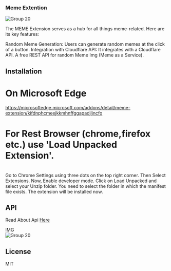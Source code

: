 ### Meme Extention
<img width="auto" alt="Group 20" src="https://store-images.s-microsoft.com/image/apps.40566.7c601e2c-bedb-425a-93be-ff83d76bcd68.fa40508f-671e-446a-acc8-901a6cd2655f.019ce625-b18e-4a85-9704-44426154205d?mode=scale&h=100&q=90&w=100">

The MEME Extension serves as a hub for all things meme-related. Here are its key features:

Random Meme Generation: Users can generate random memes at the click of a button.
Integration with Cloudflare API: It integrates with a Cloudflare API.
A free REST API for random Meme Img (Meme as a Service).

## Installation
# On Microsoft Edge <br>
https://microsoftedge.microsoft.com/addons/detail/meme-extension/kifdnphcmeejkkmhnffggapadjljncfo

# For Rest Browser (chrome,firefox etc.) use 'Load Unpacked Extension'.
<br>
Go to Chrome Settings using three dots on the top right corner.
Then Select Extensions.
Now, Enable developer mode.
Click on Load Unpacked and select your Unzip folder.
You need to select the folder in which the manifest file exists. 
The extension will be installed now.

## API
Read About Api [Here](https://github.com/aniketnayi/MEME-Api/)

IMG
<br>
<img width="auto" alt="Group 20" src="https://res.cloudinary.com/dcxzzkfnu/image/upload/v1693941981/MEME/lxxs4tesul8tiq9sm0ot.jpg">


## License

MIT
